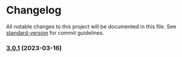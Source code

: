 # Changelog

All notable changes to this project will be documented in this file. See [standard-version](https://github.com/conventional-changelog/standard-version) for commit guidelines.

### [3.0.1](https://github.com/GetStream/stream-laravel/compare/3.0.0...3.0.1) (2023-03-16)
